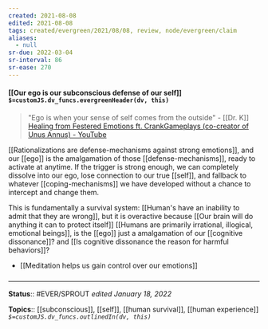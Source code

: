 ```yaml
---
created: 2021-08-08
edited: 2021-08-08
tags: created/evergreen/2021/08/08, review, node/evergreen/claim
aliases:
  - null
sr-due: 2022-03-04
sr-interval: 86
sr-ease: 270
---
```


#### [[Our ego is our subconscious defense of our self]] `$=customJS.dv_funcs.evergreenHeader(dv, this)`

> "Ego is when your sense of self comes from the outside" - [[Dr. K]]
> [Healing from Festered Emotions ft. CrankGameplays (co-creator of Unus Annus) - YouTube](https://youtu.be/sXGhT4pJcj8?t=5255)

[[Rationalizations are defense-mechanisms against strong emotions]], and our [[ego]] is the amalgamation of those [[defense-mechanisms]], ready to activate at anytime. If the trigger is strong enough, we can completely dissolve into our ego, lose connection to our true [[self]], and fallback to whatever [[coping-mechanisms]] we have developed without a chance to intercept and change them.

This is fundamentally a survival system: [[Human's have an inability to admit that they are wrong]], but it is overactive because [[Our brain will do anything it can to protect itself]]
[[Humans are primarily irrational, illogical, emotional beings]], is the [[ego]] just a amalgamation of our [[cognitive dissonance]]? and [[Is cognitive dissonance the reason for harmful behaviors]]?
- [[Meditation helps us gain control over our emotions]]



### <hr class="footnote"/>

**Status**:: #EVER/SPROUT 
*edited January 18, 2022*

**Topics**:: [[subconscious]], [[self]], [[human survival]], [[human experience]]
*`$=customJS.dv_funcs.outlinedIn(dv, this)`*


